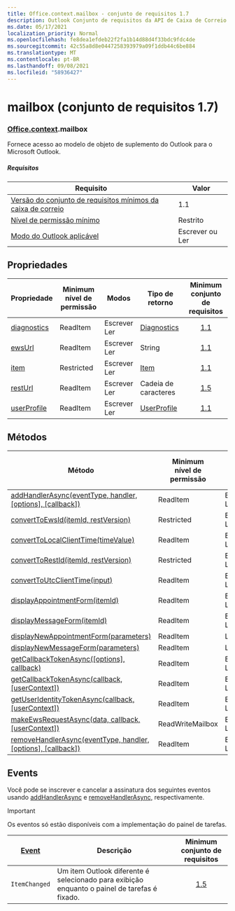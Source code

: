 ```yaml
---
title: Office.context.mailbox - conjunto de requisitos 1.7
description: Outlook Conjunto de requisitos da API de Caixa de Correio versão 1.7 do modelo de objeto mailbox.
ms.date: 05/17/2021
localization_priority: Normal
ms.openlocfilehash: fe8dea1efdeb22f2fa1b14d88d4f33bdc9fdc4de
ms.sourcegitcommit: 42c55a8d8e0447258393979a09f1ddb44c6be884
ms.translationtype: MT
ms.contentlocale: pt-BR
ms.lasthandoff: 09/08/2021
ms.locfileid: "58936427"
---
```

# <a name="mailbox-requirement-set-17"></a>mailbox (conjunto de requisitos 1.7)

### <a name="officecontextmailbox"></a>[Office](office.md)[.context](office.context.md).mailbox

Fornece acesso ao modelo de objeto de suplemento do Outlook para o Microsoft Outlook.

##### <a name="requirements"></a>Requisitos

|Requisito| Valor|
|---|---|
|[Versão do conjunto de requisitos mínimos da caixa de correio](../../requirement-sets/outlook-api-requirement-sets.md)| 1.1|
|[Nível de permissão mínimo](../../../outlook/understanding-outlook-add-in-permissions.md)| Restrito|
|[Modo do Outlook aplicável](../../../outlook/outlook-add-ins-overview.md#extension-points)| Escrever ou Ler|

## <a name="properties"></a>Propriedades

| Propriedade | Minimum<br>nível de permissão | Modos | Tipo de retorno | Minimum<br>conjunto de requisitos |
|---|---|---|---|:---:|
| [diagnostics](/javascript/api/outlook/office.mailbox?view=outlook-js-1.7&preserve-view=true#diagnostics) | ReadItem | Escrever<br>Ler | [Diagnostics](/javascript/api/outlook/office.diagnostics?view=outlook-js-1.7&preserve-view=true) | [1.1](../requirement-set-1.1/outlook-requirement-set-1.1.md) |
| [ewsUrl](/javascript/api/outlook/office.mailbox?view=outlook-js-1.7&preserve-view=true#ewsUrl) | ReadItem | Escrever<br>Ler | String | [1.1](../requirement-set-1.1/outlook-requirement-set-1.1.md) |
| [item](office.context.mailbox.item.md) | Restricted | Escrever<br>Ler | [Item](/javascript/api/outlook/office.item?view=outlook-js-1.7&preserve-view=true) | [1.1](../requirement-set-1.1/outlook-requirement-set-1.1.md) |
| [restUrl](/javascript/api/outlook/office.mailbox?view=outlook-js-1.7&preserve-view=true#restUrl) | ReadItem | Escrever<br>Ler | Cadeia de caracteres | [1.5](../requirement-set-1.5/outlook-requirement-set-1.5.md) |
| [userProfile](/javascript/api/outlook/office.mailbox?view=outlook-js-1.7&preserve-view=true#userProfile) | ReadItem | Escrever<br>Ler | [UserProfile](/javascript/api/outlook/office.userprofile?view=outlook-js-1.7&preserve-view=true) | [1.1](../requirement-set-1.1/outlook-requirement-set-1.1.md) |

## <a name="methods"></a>Métodos

| Método | Minimum<br>nível de permissão | Modos | Minimum<br>conjunto de requisitos |
|---|---|---|:---:|
| [addHandlerAsync(eventType, handler, [options], [callback])](/javascript/api/outlook/office.mailbox?view=outlook-js-1.7&preserve-view=true#addHandlerAsync_eventType__handler__options__callback_) | ReadItem | Escrever<br>Ler | [1.5](../requirement-set-1.5/outlook-requirement-set-1.5.md) |
| [convertToEwsId(itemId, restVersion)](/javascript/api/outlook/office.mailbox?view=outlook-js-1.7&preserve-view=true#convertToEwsId_itemId__restVersion_) | Restricted | Escrever<br>Ler | [1.3](../requirement-set-1.3/outlook-requirement-set-1.3.md) |
| [convertToLocalClientTime(timeValue)](/javascript/api/outlook/office.mailbox?view=outlook-js-1.7&preserve-view=true#convertToLocalClientTime_timeValue_) | ReadItem | Escrever<br>Ler | [1.1](../requirement-set-1.1/outlook-requirement-set-1.1.md) |
| [convertToRestId(itemId, restVersion)](/javascript/api/outlook/office.mailbox?view=outlook-js-1.7&preserve-view=true#convertToRestId_itemId__restVersion_) | Restricted | Escrever<br>Ler | [1.3](../requirement-set-1.3/outlook-requirement-set-1.3.md) |
| [convertToUtcClientTime(input)](/javascript/api/outlook/office.mailbox?view=outlook-js-1.7&preserve-view=true#convertToUtcClientTime_input_) | ReadItem | Escrever<br>Ler | [1.1](../requirement-set-1.1/outlook-requirement-set-1.1.md) |
| [displayAppointmentForm(itemId)](/javascript/api/outlook/office.mailbox?view=outlook-js-1.7&preserve-view=true#displayAppointmentForm_itemId_) | ReadItem | Escrever<br>Ler | [1.1](../requirement-set-1.1/outlook-requirement-set-1.1.md) |
| [displayMessageForm(itemId)](/javascript/api/outlook/office.mailbox?view=outlook-js-1.7&preserve-view=true#displayMessageForm_itemId_) | ReadItem | Escrever<br>Ler | [1.1](../requirement-set-1.1/outlook-requirement-set-1.1.md) |
| [displayNewAppointmentForm(parameters)](/javascript/api/outlook/office.mailbox?view=outlook-js-1.7&preserve-view=true#displayNewAppointmentForm_parameters_) | ReadItem | Ler | [1.1](../requirement-set-1.1/outlook-requirement-set-1.1.md) |
| [displayNewMessageForm(parameters)](/javascript/api/outlook/office.mailbox?view=outlook-js-1.7&preserve-view=true#displayNewMessageForm_parameters_) | ReadItem | Ler | [1.6](../requirement-set-1.6/outlook-requirement-set-1.6.md) |
| [getCallbackTokenAsync([options], callback)](/javascript/api/outlook/office.mailbox?view=outlook-js-1.7&preserve-view=true#getCallbackTokenAsync_options__callback_) | ReadItem | Escrever<br>Ler | [1.5](../requirement-set-1.5/outlook-requirement-set-1.5.md) |
| [getCallbackTokenAsync(callback, [userContext])](/javascript/api/outlook/office.mailbox?view=outlook-js-1.7&preserve-view=true#getCallbackTokenAsync_callback__userContext_) | ReadItem | Escrever<br>Ler | [1.3](../requirement-set-1.3/outlook-requirement-set-1.3.md)<br>[1.1](../requirement-set-1.1/outlook-requirement-set-1.1.md) |
| [getUserIdentityTokenAsync(callback, [userContext])](/javascript/api/outlook/office.mailbox?view=outlook-js-1.7&preserve-view=true#getUserIdentityTokenAsync_callback__userContext_) | ReadItem | Escrever<br>Ler | [1.1](../requirement-set-1.1/outlook-requirement-set-1.1.md) |
| [makeEwsRequestAsync(data, callback, [userContext])](/javascript/api/outlook/office.mailbox?view=outlook-js-1.7&preserve-view=true#makeEwsRequestAsync_data__callback__userContext_) | ReadWriteMailbox | Escrever<br>Ler | [1.1](../requirement-set-1.1/outlook-requirement-set-1.1.md) |
| [removeHandlerAsync(eventType, handler, [options], [callback])](/javascript/api/outlook/office.mailbox?view=outlook-js-1.7&preserve-view=true#removeHandlerAsync_eventType__options__callback_) | ReadItem | Escrever<br>Ler | [1.5](../requirement-set-1.5/outlook-requirement-set-1.5.md) |

## <a name="events"></a>Events

Você pode se inscrever e cancelar a assinatura dos seguintes eventos usando [addHandlerAsync](/javascript/api/outlook/office.mailbox?view=outlook-js-1.7&preserve-view=true#addHandlerAsync_eventType__handler__options__callback_) e [removeHandlerAsync,](/javascript/api/outlook/office.mailbox?view=outlook-js-1.7&preserve-view=true#removeHandlerAsync_eventType__options__callback_) respectivamente.

> [!IMPORTANT]
> Os eventos só estão disponíveis com a implementação do painel de tarefas.

| [Event](/javascript/api/office/office.eventtype) | Descrição | Minimum<br>conjunto de requisitos |
|---|---|:---:|
|`ItemChanged`| Um item Outlook diferente é selecionado para exibição enquanto o painel de tarefas é fixado. | [1.5](../requirement-set-1.5/outlook-requirement-set-1.5.md) |
